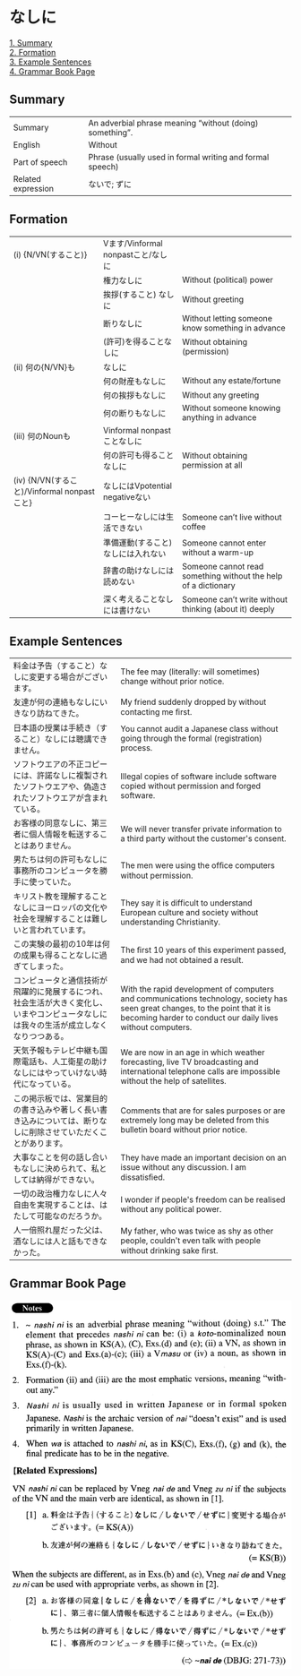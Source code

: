 # なしに

[1. Summary](#summary)<br>
[2. Formation](#formation)<br>
[3. Example Sentences](#example-sentences)<br>
[4. Grammar Book Page](#grammar-book-page)<br>


## Summary

<table><tr>   <td>Summary</td>   <td>An adverbial phrase meaning “without (doing) something”.</td></tr><tr>   <td>English</td>   <td>Without</td></tr><tr>   <td>Part of speech</td>   <td>Phrase (usually used in formal writing and formal speech)</td></tr><tr>   <td>Related expression</td>   <td>ないで; ずに</td></tr></table>

## Formation

<table class="table"><tbody><tr class="tr head"><td class="td"><span class="numbers">(i)</span> <span class="bold">{N/VN(すること)}</span></td><td class="td"><span>Vます/Vinformal nonpastこと/</span><span class="concept">なしに</span></td><td class="td"></td></tr><tr class="tr"><td class="td"></td><td class="td"><span>権力</span><span class="concept">なしに</span></td><td class="td"><span>Without (political) power</span></td></tr><tr class="tr"><td class="td"></td><td class="td"><span>挨拶(すること)</span> <span class="concept">なしに</span></td><td class="td"><span>Without greeting</span></td></tr><tr class="tr"><td class="td"></td><td class="td"><span>断り</span><span class="concept">なしに</span></td><td class="td"><span>Without letting someone know something in advance</span></td></tr><tr class="tr"><td class="td"></td><td class="td"><span>(許可)を得ること</span><span class="concept">なしに</span></td><td class="td"><span>Without obtaining (permission)</span> </td></tr><tr class="tr head"><td class="td"><span class="numbers">(ii)</span> <span class="bold">何の{N/VN}も</span></td><td class="td"><span class="concept">なしに</span></td><td class="td"></td></tr><tr class="tr"><td class="td"></td><td class="td"><span>何の財産も</span><span class="concept">なしに</span></td><td class="td"><span>Without any estate/fortune</span></td></tr><tr class="tr"><td class="td"></td><td class="td"><span>何の挨拶も</span><span class="concept">なしに</span></td><td class="td"><span>Without any greeting</span></td></tr><tr class="tr"><td class="td"></td><td class="td"><span>何の断りも</span><span class="concept">なしに</span></td><td class="td"><span>Without someone knowing anything in advance</span></td></tr><tr class="tr head"><td class="td"><span class="numbers">(iii)</span> <span class="bold">何のNounも</span></td><td class="td"><span>Vinformal nonpastこと</span><span class="concept">なしに</span></td><td class="td"></td></tr><tr class="tr"><td class="td"></td><td class="td"><span>何の許可も得ること</span><span class="concept">なしに</span></td><td class="td"><span>Without obtaining permission at all</span></td></tr><tr class="tr head"><td class="td"><span class="numbers">(iv)</span> <span class="bold">{N/VN(すること)/Vinformal nonpastこと}</span></td><td class="td"><span class="concept">なしに</span><span>はVpotential negativeない</span></td><td class="td"></td></tr><tr class="tr"><td class="td"></td><td class="td"><span>コーヒー</span><span class="concept">なしに</span><span>は生活できない</span></td><td class="td"><span>Someone can’t live without coffee</span></td></tr><tr class="tr"><td class="td"></td><td class="td"><span>準備運動(すること)</span> <span class="concept">なしに</span><span>は入れない</span></td><td class="td"><span>Someone cannot enter without a warm-up</span></td></tr><tr class="tr"><td class="td"></td><td class="td"><span>辞書の助け</span><span class="concept">なしに</span><span>は読めない</span></td><td class="td"><span>Someone cannot read something without the help of a dictionary</span></td></tr><tr class="tr"><td class="td"></td><td class="td"><span>深く考えること</span><span class="concept">なしに</span><span>は書けない</span></td><td class="td"><span>Someone can’t write without thinking (about it) deeply</span></td></tr></tbody></table>

## Example Sentences

<table><tr>   <td>料金は予告（すること）なしに変更する場合がございます。</td>   <td>The fee may (literally: will sometimes) change without prior notice.</td></tr><tr>   <td>友達が何の連絡もなしにいきなり訪ねてきた。</td>   <td>My friend suddenly dropped by without contacting me ﬁrst.</td></tr><tr>   <td>日本語の授業は手続き（すること）なしには聴講できません。</td>   <td>You cannot audit a Japanese class without going through the formal (registration) process.</td></tr><tr>   <td>ソフトウエアの不正コピーには、許諾なしに複製されたソフトウエアや、偽造されたソフトウエアが含まれている。</td>   <td>Illegal copies of software include software copied without permission and forged software.</td></tr><tr>   <td>お客様の同意なしに、第三者に個人情報を転送することはありません。</td>   <td>We will never transfer private information to a third party without the customer's consent.</td></tr><tr>   <td>男たちは何の許可もなしに事務所のコンピュータを勝手に使っていた。</td>   <td>The men were using the ofﬁce computers without permission.</td></tr><tr>   <td>キリスト教を理解することなしにヨーロッパの文化や社会を理解することは難しいと言われています。</td>   <td>They say it is difficult to understand European culture and society without understanding Christianity.</td></tr><tr>   <td>この実験の最初の10年は何の成果も得ることなしに過ぎてしまった。</td>   <td>The ﬁrst 10 years of this experiment passed, and we had not obtained a result.</td></tr><tr>   <td>コンピュータと通信技術が飛躍的に発展するにつれ、社会生活が大きく変化し、いまやコンピュータなしには我々の生活が成立しなくなりつつある。</td>   <td>With the rapid development of computers and communications technology, society has seen great changes, to the point that it is becoming harder to conduct our daily lives without computers.</td></tr><tr>   <td>天気予報もテレビ中継も国際電話も、人工衛星の助けなしにはやっていけない時代になっている。</td>   <td>We are now in an age in which weather forecasting, live TV broadcasting and international telephone calls are impossible without the help of satellites.</td></tr><tr>   <td>この掲示板では、営業目的の書き込みや著しく長い書き込みについては、断りなしに削除させていただくことがあります。</td>   <td>Comments that are for sales purposes or are extremely long may be deleted from this bulletin board without prior notice.</td></tr><tr>   <td>大事なことを何の話し合いもなしに決められて、私としては納得ができない。</td>   <td>They have made an important decision on an issue without any discussion. I am dissatisﬁed.</td></tr><tr>   <td>一切の政治権力なしに人々自由を実現することは、はたして可能なのだろうか。</td>   <td>I wonder if people's freedom can be realised without any political power.</td></tr><tr>   <td>人一倍照れ屋だった父は、酒なしには人と話もできなかった。</td>   <td>My father, who was twice as shy as other people, couldn't even talk with people without drinking sake ﬁrst.</td></tr></table>

## Grammar Book Page

![](../img/Advancedなしに.png)

